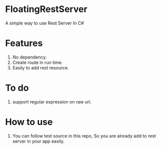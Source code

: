 # FloatingRestServer
A simple way to use Rest Server In C#

# Features

1. No dependency.
2. Create route in run time.
3. Easily to add rest resource.

# To do 

1. support regular expression on raw url.

# How to use

1. You can follow test source in this repo, So you are already add to rest server in your app easily.
